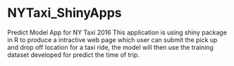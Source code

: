 # NYTaxi_ShinyApps
Predict Model App for NY Taxi 2016
This application is using shiny package in R to produce a intractive web page which user can submit the pick up and drop off location for a taxi ride, the model will then use the training dataset developed for predict the time of trip.

